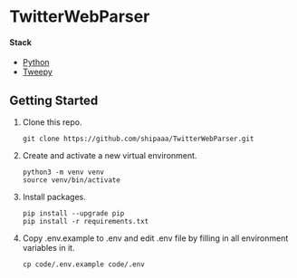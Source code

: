 # TwitterWebParser

#### Stack

- [Python](https://www.python.org/downloads/)
- [Tweepy](https://www.tweepy.org)

## Getting Started

1. Clone this repo.

   ```
   git clone https://github.com/shipaaa/TwitterWebParser.git
   ```

2. Create and activate a new virtual environment.

   ```
   python3 -m venv venv
   source venv/bin/activate
   ```

3. Install packages.

   ```
   pip install --upgrade pip
   pip install -r requirements.txt
   ```

4. Copy .env.example to .env and edit .env file by filling in all environment variables in it.

   ```
   cp code/.env.example code/.env
   ```
